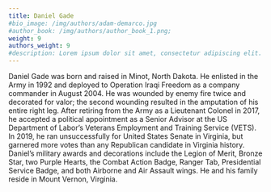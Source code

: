 ```yaml
---
title: Daniel Gade
#bio_image: /img/authors/adam-demarco.jpg
#author_book: /img/authors/author_book_1.png;
weight: 9
authors_weight: 9
#description: Lorem ipsum dolor sit amet, consectetur adipiscing elit. Nulla placerat libero sit amet purus posuere, nec efficitur dui pretium. Phasellus non aliquet nisi. Ut cursus, est ac lobortis laoreet, magna dolor commodo tortor, ac fringilla sem metus vitae ligula.
---
```


Daniel Gade was born and raised in Minot, North Dakota. He enlisted in the Army in 1992 and deployed to Operation Iraqi Freedom as a company commander in August 2004. He was wounded by enemy fire twice and decorated for valor; the second wounding resulted in the amputation of his entire right leg. After retiring from the Army as a Lieutenant Colonel in 2017, he accepted a political appointment as a Senior Advisor at the US Department of Labor’s Veterans Employment and Training Service (VETS). In 2019, he ran unsuccessfully for United States Senate in Virginia, but garnered more votes than any Republican candidate in Virginia history. Daniel’s military awards and decorations include the Legion of Merit, Bronze Star, two Purple Hearts, the Combat Action Badge, Ranger Tab, Presidential Service Badge, and both Airborne and Air Assault wings. He and his family reside in Mount Vernon, Virginia.